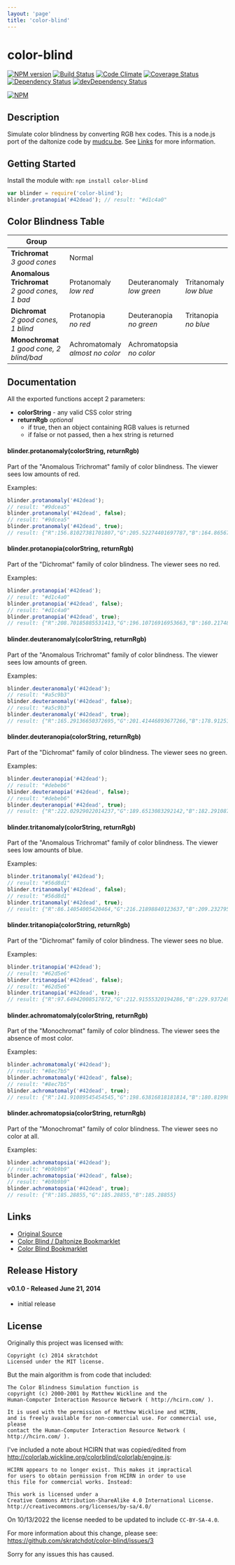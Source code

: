 ```yaml
---
layout: 'page'
title: 'color-blind'
---
```


# color-blind

[![NPM version](https://badge.fury.io/js/color-blind.svg)](http://badge.fury.io/js/color-blind)
[![Build Status](https://travis-ci.org/skratchdot/color-blind.png?branch=master)](https://travis-ci.org/skratchdot/color-blind)
[![Code Climate](https://codeclimate.com/github/skratchdot/color-blind.png)](https://codeclimate.com/github/skratchdot/color-blind)
[![Coverage Status](https://coveralls.io/repos/skratchdot/color-blind/badge.png)](https://coveralls.io/r/skratchdot/color-blind)
[![Dependency Status](https://david-dm.org/skratchdot/color-blind.svg)](https://david-dm.org/skratchdot/color-blind)
[![devDependency Status](https://david-dm.org/skratchdot/color-blind/dev-status.svg)](https://david-dm.org/skratchdot/color-blind#info=devDependencies)

[![NPM](https://nodei.co/npm/color-blind.png)](https://npmjs.org/package/color-blind)

## Description

Simulate color blindness by converting RGB hex codes. This is a node.js port
of the daltonize code by [mudcu.be](http://mudcu.be/).
See [Links](https://github.com/skratchdot/color-blind#links) for more information.

## Getting Started

Install the module with: `npm install color-blind`

```javascript
var blinder = require('color-blind');
blinder.protanopia('#42dead'); // result: "#d1c4a0"
```

## Color Blindness Table

| Group                                              |                                      |                               |                            |
| -------------------------------------------------- | ------------------------------------ | ----------------------------- | -------------------------- |
| **Trichromat**<br/>_3 good cones_                  | Normal                               |                               |                            |
| **Anomalous Trichromat**<br/>_2 good cones, 1 bad_ | Protanomaly<br/>_low red_            | Deuteranomaly<br/>_low green_ | Tritanomaly<br/>_low blue_ |
| **Dichromat**<br/>_2 good cones, 1 blind_          | Protanopia<br/>_no red_              | Deuteranopia<br/>_no green_   | Tritanopia <br/>_no blue_  |
| **Monochromat**<br/>_1 good cone, 2 blind/bad_     | Achromatomaly<br />_almost no color_ | Achromatopsia<br/>_no color_  |                            |

## Documentation

All the exported functions accept 2 parameters:

- **colorString** - any valid CSS color string
- **returnRgb** _optional_
  - if true, then an object containing RGB values is returned
  - if false or not passed, then a hex string is returned

#### blinder.protanomaly(colorString, returnRgb)

Part of the "Anomalous Trichromat" family of color blindness. The viewer sees low amounts of red.

Examples:

```javascript
blinder.protanomaly('#42dead');
// result: "#9dcea5"
blinder.protanomaly('#42dead', false);
// result: "#9dcea5"
blinder.protanomaly('#42dead', true);
// result: {"R":156.81027381701807,"G":205.52274401697787,"B":164.8656701007824}
```

#### blinder.protanopia(colorString, returnRgb)

Part of the "Dichromat" family of color blindness. The viewer sees no red.

Examples:

```javascript
blinder.protanopia('#42dead');
// result: "#d1c4a0"
blinder.protanopia('#42dead', false);
// result: "#d1c4a0"
blinder.protanopia('#42dead', true);
// result: {"R":208.70185885531413,"G":196.10716916953663,"B":160.21748158694382}
```

#### blinder.deuteranomaly(colorString, returnRgb)

Part of the "Anomalous Trichromat" family of color blindness. The viewer sees low amounts of green.

Examples:

```javascript
blinder.deuteranomaly('#42dead');
// result: "#a5c9b3"
blinder.deuteranomaly('#42dead', false);
// result: "#a5c9b3"
blinder.deuteranomaly('#42dead', true);
// result: {"R":165.29136650372695,"G":201.41446893677266,"B":178.9125102904318}
```

#### blinder.deuteranopia(colorString, returnRgb)

Part of the "Dichromat" family of color blindness. The viewer sees no green.

Examples:

```javascript
blinder.deuteranopia('#42dead');
// result: "#debeb6"
blinder.deuteranopia('#42dead', false);
// result: "#debeb6"
blinder.deuteranopia('#42dead', true);
// result: {"R":222.02929022014237,"G":189.6513083292142,"B":182.29108759925}
```

#### blinder.tritanomaly(colorString, returnRgb)

Part of the "Anomalous Trichromat" family of color blindness. The viewer sees low amounts of blue.

Examples:

```javascript
blinder.tritanomaly('#42dead');
// result: "#56d8d1"
blinder.tritanomaly('#42dead', false);
// result: "#56d8d1"
blinder.tritanomaly('#42dead', true);
// result: {"R":86.14054005420464,"G":216.21898840123637,"B":209.23279525212993}
```

#### blinder.tritanopia(colorString, returnRgb)

Part of the "Dichromat" family of color blindness. The viewer sees no blue.

Examples:

```javascript
blinder.tritanopia('#42dead');
// result: "#62d5e6"
blinder.tritanopia('#42dead', false);
// result: "#62d5e6"
blinder.tritanopia('#42dead', true);
// result: {"R":97.64942008517872,"G":212.91555320194286,"B":229.93724968191844}
```

#### blinder.achromatomaly(colorString, returnRgb)

Part of the "Monochromat" family of color blindness. The viewer sees the absence of most color.

Examples:

```javascript
blinder.achromatomaly('#42dead');
// result: "#8ec7b5"
blinder.achromatomaly('#42dead', false);
// result: "#8ec7b5"
blinder.achromatomaly('#42dead', true);
// result: {"R":141.91089545454545,"G":198.63816818181814,"B":180.81998636363636}
```

#### blinder.achromatopsia(colorString, returnRgb)

Part of the "Monochromat" family of color blindness. The viewer sees no color at all.

Examples:

```javascript
blinder.achromatopsia('#42dead');
// result: "#b9b9b9"
blinder.achromatopsia('#42dead', false);
// result: "#b9b9b9"
blinder.achromatopsia('#42dead', true);
// result: {"R":185.28855,"G":185.28855,"B":185.28855}
```

## Links

- [Original Source](http://mudcu.be/sphere/js/Color.Blind.js)
- [Color Blind / Daltonize Bookmarklet](http://daltonize.appspot.com/)
- [Color Blind Bookmarklet](https://github.com/duhseekoh/Color-Blind)

## Release History

#### v0.1.0 - Released June 21, 2014

- initial release

## License

Originally this project was licensed with:

```
Copyright (c) 2014 skratchdot
Licensed under the MIT license.
```

But the main algorithm is from code that included:

```
The Color Blindness Simulation function is
copyright (c) 2000-2001 by Matthew Wickline and the
Human-Computer Interaction Resource Network ( http://hcirn.com/ ).

It is used with the permission of Matthew Wickline and HCIRN,
and is freely available for non-commercial use. For commercial use, please
contact the Human-Computer Interaction Resource Network ( http://hcirn.com/ ).
```

I've included a note about HCIRN that was copied/edited from http://colorlab.wickline.org/colorblind/colorlab/engine.js:

```
HCIRN appears to no longer exist. This makes it impractical
for users to obtain permission from HCIRN in order to use
this file for commercial works. Instead:

This work is licensed under a
Creative Commons Attribution-ShareAlike 4.0 International License.
http://creativecommons.org/licenses/by-sa/4.0/
```

On 10/13/2022 the license needed to be updated to include `CC-BY-SA-4.0`.

For more information about this change, please see:
https://github.com/skratchdot/color-blind/issues/3

Sorry for any issues this has caused.
